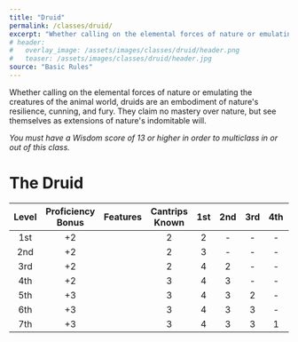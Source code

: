 ```yaml
---
title: "Druid"
permalink: /classes/druid/
excerpt: "Whether calling on the elemental forces of nature or emulating the creatures of the animal world, druids are an embodiment of nature's resilience, cunning, and fury."
# header:
#   overlay_image: /assets/images/classes/druid/header.png
#   teaser: /assets/images/classes/druid/header.jpg
source: "Basic Rules"
---
```

Whether calling on the elemental forces of nature or emulating the creatures of the animal world, druids are an embodiment of nature's resilience, cunning, and fury. They claim no mastery over nature, but see themselves as extensions of nature's indomitable will.

*You must have a Wisdom score of 13 or higher in order to multiclass in or out of this class.*

# The Druid 

| Level | Proficiency Bonus| Features | Cantrips Known | 1st | 2nd | 3rd | 4th | 5th | 6th | 7th | 8th | 9th |
| :---: | :---: | :---- | :---: | :--: | :--: | :--: | :--: | :--: | :--: | :--: | :--: | :--: |
| 1st | +2 || 2 | 2 | - | - | - | - | - | - | - | - |
| 2nd | +2 || 2 | 3 | - | - | - | - | - | - | - | - |
| 3rd | +2 || 2 | 4 | 2 | - | - | - | - | - | - | - |
| 4th | +2 || 3 | 4 | 3 | - | - | - | - | - | - | - |
| 5th | +3 || 3 | 4 | 3 | 2 | - | - | - | - | - | - |
| 6th | +3 || 3 | 4 | 3 | 3 | - | - | - | - | - | - |
| 7th | +3 || 3 | 4 | 3 | 3 | 1 | - | - | - | - | - |